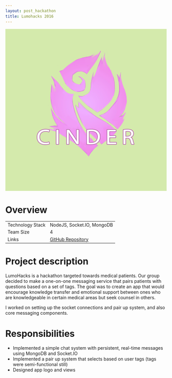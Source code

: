 ```yaml
---
layout: post_hackathon
title: Lumohacks 2016
---
```

<img src="/images/fulls/lumohacks-cover.png" class="fit image shadow">

<h1>Overview</h1>
<table>
<tr><td><span class="icon fa-cog"></span> Technology Stack</td>
<td>NodeJS, Socket.IO, MongoDB</td></tr>
<tr><td><span class="icon fa-users"></span> Team Size</td>
<td>4</td></tr>
<tr><td><span class="icon fa-share-alt"></span>  Links</td>
<td><a href = "https://github.com/LumoHacks2016/lumohacks-app">GitHub Repository</a></td></tr>
</table>

<h1>Project description</h1>
LumoHacks is a hackathon targeted towards medical patients. Our group decided to make a one-on-one messaging service that pairs patients with questions based on a set of tags. The goal was to create an app that would encourage knowledge transfer and emotional support between ones who are knowledgeable in certain medical areas but seek counsel in others.

I worked on setting up the socket connections and pair up system, and also core messaging components.

<h1>Responsibilities</h1>
<ul>
<li>Implemented a simple chat system with persistent, real-time messages using MongoDB and Socket.IO</li>
<li>Implemented a pair up system that selects based on user tags (tags were semi-functional still)</li>
<li>Designed app logo and views</li>
</ul>

